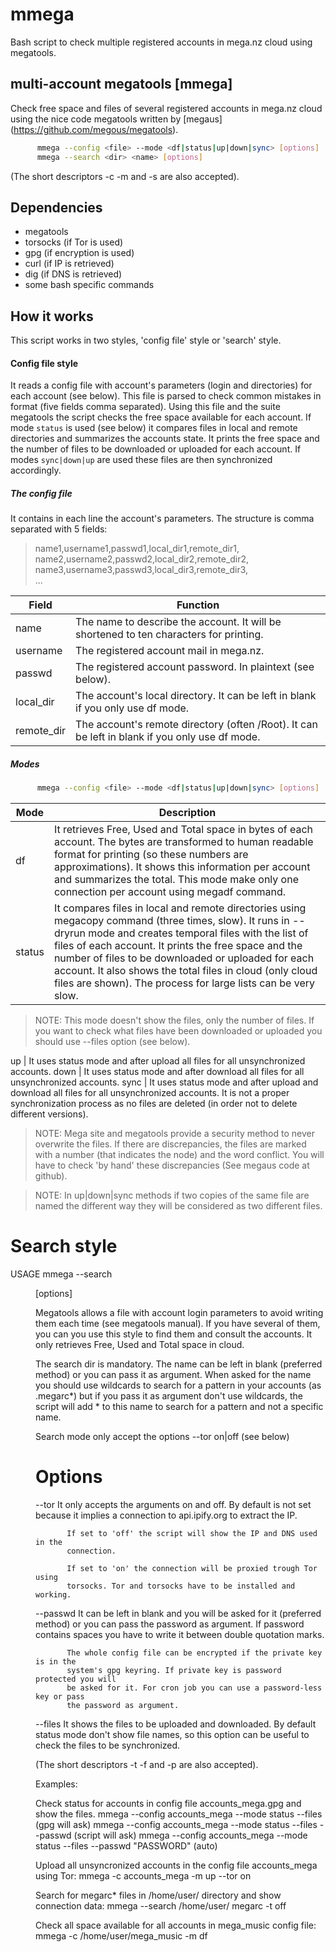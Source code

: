 # mmega
Bash script to check multiple registered accounts in mega.nz cloud using megatools.

## multi-account megatools [mmega]
Check free space and files of several registered accounts in mega.nz cloud using the nice code megatools written by [megaus] (https://github.com/megous/megatools).
```bash
      mmega --config <file> --mode <df|status|up|down|sync> [options]       
      mmega --search <dir> <name> [options]         
```      
(The short descriptors -c -m and -s are also accepted).

## Dependencies
- megatools        
- torsocks (if Tor is used)       
- gpg (if encryption is used)        
- curl (if IP is retrieved)         
- dig (if DNS is retrieved)           
- some bash specific commands             

## How it works
This script works in two styles, 'config file' style or 'search' style.

#### Config file style          
It reads a config file with account's parameters (login and directories) for each account (see below). This file is parsed to check common mistakes in format (five fields comma separated). Using this file and the suite megatools the script checks the free space available for each account. If mode `status` is used (see below) it compares files in local and remote directories and summarizes the accounts state. It prints the free space and the number of files to be downloaded or uploaded for each account. If modes `sync|down|up` are used these files are then synchronized accordingly. 

##### The config file         
It contains in each line the account's parameters. The structure is comma separated with 5 fields:

>  name1,username1,passwd1,local_dir1,remote_dir1,        
>  name2,username2,passwd2,local_dir2,remote_dir2,         
>  name3,username3,passwd3,local_dir3,remote_dir3,        
>  ...

Field | Function
----------- | -----------------------------------------------------------------------------------------------
name | The name to describe the account. It will be shortened to ten characters for printing.
username | The registered account mail in mega.nz.
passwd | The registered account password. In plaintext (see below).
local_dir | The account's local directory. It can be left in blank if you only use df mode.
remote_dir | The account's remote directory (often /Root). It can be left in blank if you only use df mode.

##### Modes                               
```bash 
      mmega --config <file> --mode <df|status|up|down|sync> [options]
```

Mode | Description
------- | ----------------------------------------------------------------------------------------------------------------
df | It retrieves Free, Used and Total space in bytes of each account. The bytes are transformed to human readable format for printing (so these numbers are approximations). It shows this information per account and summarizes the total. This mode make only one connection per account using megadf command.
status | It compares files in local and remote directories using megacopy command (three times, slow). It runs in --dryrun mode and creates temporal files with the list of files of each account. It prints the free space and the number of files to be downloaded or uploaded for each account. It also shows the total files in cloud (only cloud files are shown). The process for large lists can be very slow.
> NOTE: This mode doesn't show the files, only the number of files. If you want to check what files have been downloaded or uploaded you should use --files option (see below).

up | It uses status mode and after upload all files for all unsynchronized accounts.
down | It uses status mode and after download all files for all unsynchronized accounts.
sync | It uses status mode and after upload and download all files for all unsynchronized accounts. It is not a proper synchronization process as no files are deleted (in order not to delete different versions).
> NOTE: Mega site and megatools provide a security method to never overwrite the files. If there are discrepancies, the files are marked with a number (that indicates the node) and the word conflict. You will have to check 'by hand' these discrepancies (See megaus code at github).

> NOTE: In up|down|sync methods if two copies of the same file are named the different way they will be considered as two different files.

 Search style
 =====================================
 USAGE   mmega --search <dir> <name> [options]

 Megatools allows a file with account login parameters to avoid writing them 
 each time (see megatools manual). If you have several of them, you can you use
 this style to find them and consult the accounts. It only retrieves Free, Used
 and Total space in cloud. 

 The search dir is mandatory. The name can be left in blank (preferred method)
 or you can pass it as argument. When asked for the name you should use 
 wildcards to search for a pattern in your accounts (as .megarc*) but if you pass
 it as argument don't use wildcards, the script will add * to this name to 
 search for a pattern and not a specific name.

 Search mode only accept the options --tor on|off (see below)

 Options 
 =====================================
 --tor     It only accepts the arguments on and off. By default is not set
           because it implies a connection to api.ipify.org to extract the IP.
 
           If set to 'off' the script will show the IP and DNS used in the
           connection. 
 
           If set to 'on' the connection will be proxied trough Tor using 
           torsocks. Tor and torsocks have to be installed and working. 
           
 --passwd  It can be left in blank and you will be asked for it (preferred 
           method) or you can pass the password as argument. If password 
           contains spaces you have to write it between double quotation marks.

           The whole config file can be encrypted if the private key is in the
           system's gpg keyring. If private key is password protected you will
           be asked for it. For cron job you can use a password-less key or pass
           the password as argument.

 --files   It shows the files to be uploaded and downloaded. By default status
           mode don't show file names, so this option can be useful to check the
           files to be synchronized.

(The short descriptors -t -f and -p are also accepted).

Examples:

Check status for accounts in config file accounts_mega.gpg and show the files.
 mmega --config accounts_mega --mode status --files           (gpg will ask)
 mmega --config accounts_mega --mode status --files --passwd  (script will ask)
 mmega --config accounts_mega --mode status --files --passwd "PASSWORD" (auto)

Upload all unsyncronized accounts in the config file accounts_mega using Tor:
 mmega -c accounts_mega -m up --tor on

Search for megarc* files in /home/user/ directory and show connection data:
 mmega --search /home/user/ megarc -t off

Check all space available for all accounts in mega_music config file:
 mmega -c /home/user/mega_music -m df

